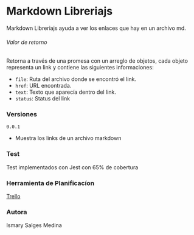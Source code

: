 # Markdown Libreriajs
Markdown Libreriajs ayuda a ver los enlaces que hay en un archivo md.

###### Valor de retorno

Retorna a través de una promesa con un arreglo  de objetos, cada objeto representa un link y contiene las siguientes informaciones:
- `file`: Ruta del archivo donde se encontró el link.
- `href`: URL encontrada.
- `text`: Texto que aparecía dentro del link.
- `status`: Status del link


### Versiones
`0.0.1` 
- Muestra los links de un archivo markdown 

### Test
Test implementados con Jest con 65% de cobertura

### Herramienta de Planificacíon
[Trello](https://trello.com/b/ZtZMrnZO/markdown)

### Autora
Ismary Salges Medina
